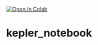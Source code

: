 [![Open In Colab](https://colab.research.google.com/assets/colab-badge.svg)](https://colab.research.google.com/github/SijmeJan/kepler_notebook/blob/main/kep_light.ipynb)
# kepler_notebook
